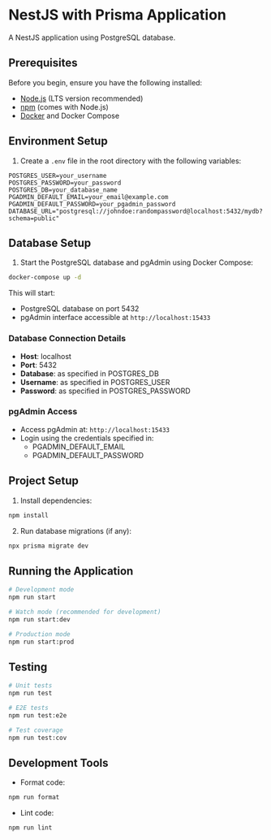 # NestJS with Prisma Application

A NestJS application using PostgreSQL database.

## Prerequisites

Before you begin, ensure you have the following installed:

- [Node.js](https://nodejs.org/) (LTS version recommended)
- [npm](https://www.npmjs.com/) (comes with Node.js)
- [Docker](https://www.docker.com/get-started/) and Docker Compose

## Environment Setup

1. Create a `.env` file in the root directory with the following variables:

```env
POSTGRES_USER=your_username
POSTGRES_PASSWORD=your_password
POSTGRES_DB=your_database_name
PGADMIN_DEFAULT_EMAIL=your_email@example.com
PGADMIN_DEFAULT_PASSWORD=your_pgadmin_password
DATABASE_URL="postgresql://johndoe:randompassword@localhost:5432/mydb?schema=public"
```

## Database Setup

1. Start the PostgreSQL database and pgAdmin using Docker Compose:

```bash
docker-compose up -d
```

This will start:

- PostgreSQL database on port 5432
- pgAdmin interface accessible at `http://localhost:15433`

### Database Connection Details

- **Host**: localhost
- **Port**: 5432
- **Database**: as specified in POSTGRES_DB
- **Username**: as specified in POSTGRES_USER
- **Password**: as specified in POSTGRES_PASSWORD

### pgAdmin Access

- Access pgAdmin at: `http://localhost:15433`
- Login using the credentials specified in:
    - PGADMIN_DEFAULT_EMAIL
    - PGADMIN_DEFAULT_PASSWORD

## Project Setup

1. Install dependencies:

```bash
npm install
```

2. Run database migrations (if any):

```bash
npx prisma migrate dev
```

## Running the Application

```bash
# Development mode
npm run start

# Watch mode (recommended for development)
npm run start:dev

# Production mode
npm run start:prod
```

## Testing

```bash
# Unit tests
npm run test

# E2E tests
npm run test:e2e

# Test coverage
npm run test:cov
```

## Development Tools

- Format code:

```bash
npm run format
```

- Lint code:

```bash
npm run lint
```
